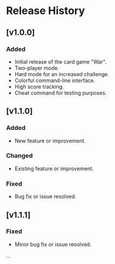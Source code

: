 # Release History

## [v1.0.0]

### Added

- Initial release of the card game "War".
- Two-player mode.
- Hard mode for an increased challenge.
- Colorful command-line interface.
- High score tracking.
- Cheat command for testing purposes.

## [v1.1.0]

### Added

- New feature or improvement.

### Changed

- Existing feature or improvement.

### Fixed

- Bug fix or issue resolved.

## [v1.1.1]

### Fixed

- Minor bug fix or issue resolved.

...


